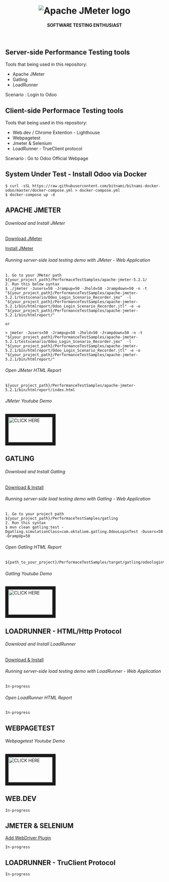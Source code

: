 <h1 align="center"><img src="https://user-images.githubusercontent.com/26521948/72658109-63a1d400-39e7-11ea-9667-c652586b4508.png" alt="Apache JMeter logo" /></h1>
<h4 align="center">SOFTWARE TESTING ENTHUSIAST</h4>
<br>

## Server-side Performance Testing tools
Tools that being used in this repository:
- Apache JMeter
- Gatling
- LoadRunner

Scenario : Login to Odoo

## Client-side Performace Testing tools
Tools that being used in this repository:
- Web.dev / Chrome Extention - Lighthouse
- Webpagetest
- Jmeter & Selenium
- LoadRunner - TrueClient protocol

Scenario : Go to Odoo Official Webpage

## System Under Test - Install Odoo via Docker
```
$ curl -sSL https://raw.githubusercontent.com/bitnami/bitnami-docker-odoo/master/docker-compose.yml > docker-compose.yml
$ docker-compose up -d
```

## APACHE JMETER

###### Download and Install JMeter
[Download JMeter](https://jmeter.apache.org/download_jmeter.cgi)

[Install JMeter](https://www.edureka.co/blog/how-to-install-jmeter)

###### Running server-side load testing demo with JMeter - Web Application
```properties
1. Go to your JMeter path ${your_project_path}/PerformaceTestSamples/apache-jmeter-5.2.1/
2. Run this below syntax
$ ./jmeter -Jusers=50 -Jrampup=50 -Jhold=50 -Jrampdown=50 -n -t "${your_project_path}/PerformanceTestSamples/apache-jmeter-5.2.1/testscenario/Odoo_Login_Scenario_Recorder.jmx"  -l "${your_project_path}/PerformanceTestSamples/apache-jmeter-5.2.1/bin/htmlreport/Odoo_Login_Scenario_Recorder.jtl" -e -o "${your_project_path}/PerformanceTestSamples/apache-jmeter-5.2.1/bin/htmlreport/"

or

> jmeter -Jusers=50 -Jrampup=50 -Jhold=50 -Jrampdown=50 -n -t "${your_project_path}/PerformanceTestSamples/apache-jmeter-5.2.1/testscenario/Odoo_Login_Scenario_Recorder.jmx"  -l "${your_project_path}/PerformanceTestSamples/apache-jmeter-5.2.1/bin/htmlreport/Odoo_Login_Scenario_Recorder.jtl" -e -o "${your_project_path}/PerformanceTestSamples/apache-jmeter-5.2.1/bin/htmlreport/"

```

###### Open JMeter HTML Report
```
${your_project_path}/PerformanceTestSamples/apache-jmeter-5.2.1/bin/htmlreport/index.html
```

###### JMeter Youtube Demo
   <a href="https://youtu.be/DwLp7XcLdZo" target="_blank"><img src="https://user-images.githubusercontent.com/26521948/72658109-63a1d400-39e7-11ea-9667-c652586b4508.png" 
   alt="CLICK HERE" width="140" height="80" border="10" /></a>
   


## GATLING

###### Download and Install Gatling
[Download & Install](https://gatling.io/docs/current/installation)

###### Running server-side load testing demo with Gatling - Web Application
```properties
1. Go to your project path ${your_project_path}/PerformaceTestSamples/gatling
2. Run this syntax
$ mvn clean gatling:test -Dgatling.simulationClass=com.oktaliem.gatling.OdooLoginTest -Dusers=50 -DrampUp=50

```

###### Open Gatling HTML Report
```
${path_to_your_project}/PerformaceTestSamples/target/gatling/odoologintest-${gatling_id_report}/index.html
```

###### Gatling Youtube Demo
   <a href="https://youtu.be/HhyNP2VgNL8" target="_blank"><img src="https://user-images.githubusercontent.com/26521948/72658109-63a1d400-39e7-11ea-9667-c652586b4508.png" 
   alt="CLICK HERE" width="140" height="80" border="10" /></a>


## LOADRUNNER - HTML/Http Protocol

###### Download and Install LoadRunner
[Download & Install](https://www.guru99.com/guide-to-download-and-install-hp-loadrunner-12-0.html)

###### Running server-side load testing demo with LoadRunner - Web Application
```
In-progress
```

###### Open LoadRunner HTML Report
```
In-progress
```

## WEBPAGETEST

###### Webpagetest Youtube Demo
   <a href="https://youtu.be/jC8l19sHtLk" target="_blank"><img src="https://user-images.githubusercontent.com/26521948/72658109-63a1d400-39e7-11ea-9667-c652586b4508.png" 
   alt="CLICK HERE" width="140" height="80" border="10" /></a>

## WEB.DEV
```
In-progress
```


## JMETER & SELENIUM
[Add WebDriver Plugin](https://jmeter-plugins.org/wiki/WebDriverTutorial/)

```
In-progress
```


## LOADRUNNER - TruClient Protocol

```
In-progress
```
